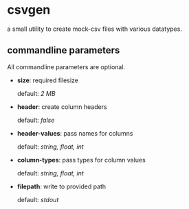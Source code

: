 # csvgen

a small utility to create mock-csv files with various datatypes.

## commandline parameters

All commandline parameters are optional.

- __size__: required filesize

  default: _2 MB_
- __header__: create column headers

  default: _false_
- __header-values__: pass names for columns

  default: _string, float, int_
- __column-types__: pass types for column values

  default: _string, float, int_
- __filepath__: write to provided path

  default: _stdout_
